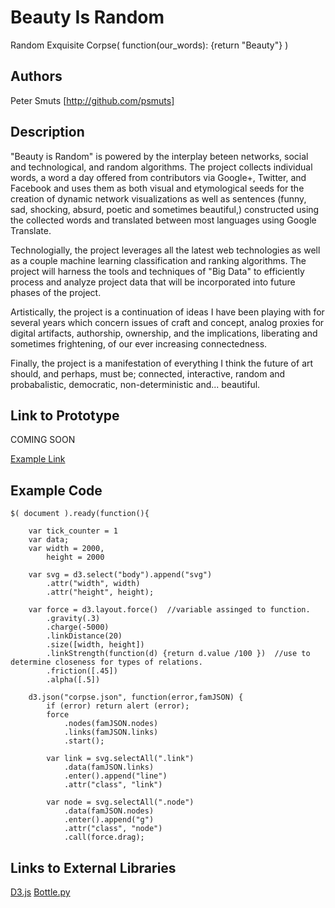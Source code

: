 # Beauty Is Random
Random Exquisite Corpse( function(our_words): {return "Beauty"} ) 

## Authors
Peter Smuts
[http://github.com/psmuts]  


## Description
"Beauty is Random" is powered by the interplay beteen networks,  social and technological, and random algorithms.  The project collects individual words, a word a day offered from contributors via Google+, Twitter, and Facebook and uses them as both visual and etymological seeds for the creation of dynamic network visualizations as well as sentences (funny, sad, shocking, absurd, poetic and sometimes beautiful,) constructed using the collected words and translated between most languages using Google Translate.  

Technologially, the project leverages all the latest web technologies as well as a couple machine learning classification and ranking algorithms. The project will harness the tools and techniques of "Big Data" to efficiently process and analyze project data that will be incorporated into future phases of the project.

Artistically, the project is a continuation of ideas I have been playing with for several years which concern issues of craft and concept, analog proxies for digital artifacts, authorship, ownership, and the implications, liberating and sometimes frightening, of our ever increasing connectedness.  

Finally, the project is a manifestation of everything I think the future of art should, and perhaps, must be; connected, interactive, random and probabalistic, democratic, non-deterministic and... beautiful.  

## Link to Prototype
COMING SOON

[Example Link](http://www.google.com "Example Link")

## Example Code
```
$( document ).ready(function(){

    var tick_counter = 1
    var data;
    var width = 2000,
        height = 2000

    var svg = d3.select("body").append("svg")
        .attr("width", width)
        .attr("height", height);

    var force = d3.layout.force()  //variable assinged to function.
        .gravity(.3)
        .charge(-5000)
        .linkDistance(20)
        .size([width, height])
        .linkStrength(function(d) {return d.value /100 })  //use to determine closeness for types of relations.
        .friction([.45])
        .alpha([.5])

    d3.json("corpse.json", function(error,famJSON) {
        if (error) return alert (error);
        force
            .nodes(famJSON.nodes)  
            .links(famJSON.links)  
            .start();

        var link = svg.selectAll(".link")  
            .data(famJSON.links)
            .enter().append("line")
            .attr("class", "link")

        var node = svg.selectAll(".node")  
            .data(famJSON.nodes)
            .enter().append("g")
            .attr("class", "node")
            .call(force.drag);   
```
## Links to External Libraries
[D3.js](https://github.com/mbostock)
[Bottle.py](http://bottlepy.org/)


